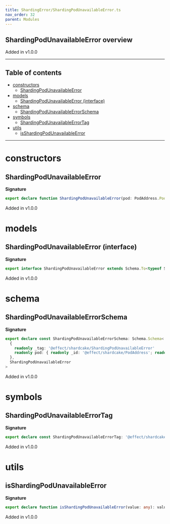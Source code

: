 ```yaml
---
title: ShardingError/ShardingPodUnavailableError.ts
nav_order: 32
parent: Modules
---
```


## ShardingPodUnavailableError overview

Added in v1.0.0

---

<h2 class="text-delta">Table of contents</h2>

- [constructors](#constructors)
  - [ShardingPodUnavailableError](#shardingpodunavailableerror)
- [models](#models)
  - [ShardingPodUnavailableError (interface)](#shardingpodunavailableerror-interface)
- [schema](#schema)
  - [ShardingPodUnavailableErrorSchema](#shardingpodunavailableerrorschema)
- [symbols](#symbols)
  - [ShardingPodUnavailableErrorTag](#shardingpodunavailableerrortag)
- [utils](#utils)
  - [isShardingPodUnavailableError](#isshardingpodunavailableerror)

---

# constructors

## ShardingPodUnavailableError

**Signature**

```ts
export declare function ShardingPodUnavailableError(pod: PodAddress.PodAddress): ShardingPodUnavailableError
```

Added in v1.0.0

# models

## ShardingPodUnavailableError (interface)

**Signature**

```ts
export interface ShardingPodUnavailableError extends Schema.To<typeof ShardingPodUnavailableErrorSchema_> {}
```

Added in v1.0.0

# schema

## ShardingPodUnavailableErrorSchema

**Signature**

```ts
export declare const ShardingPodUnavailableErrorSchema: Schema.Schema<
  {
    readonly _tag: '@effect/shardcake/ShardingPodUnavailableError'
    readonly pod: { readonly _id: '@effect/shardcake/PodAddress'; readonly host: string; readonly port: number }
  },
  ShardingPodUnavailableError
>
```

Added in v1.0.0

# symbols

## ShardingPodUnavailableErrorTag

**Signature**

```ts
export declare const ShardingPodUnavailableErrorTag: '@effect/shardcake/ShardingPodUnavailableError'
```

Added in v1.0.0

# utils

## isShardingPodUnavailableError

**Signature**

```ts
export declare function isShardingPodUnavailableError(value: any): value is ShardingPodUnavailableError
```

Added in v1.0.0
